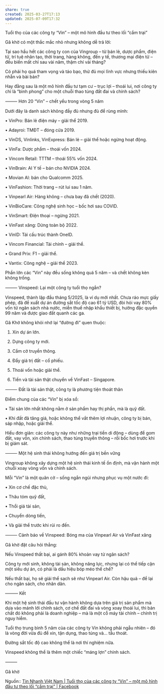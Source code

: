 ```yaml
---
share: true
created: 2025-03-27T17:13
updated: 2025-07-09T17:32
---
```

Tuổi thọ của các công ty “Vin” – một mô hình đầu tư theo lối “cắm trại”

Gã khờ có một thắc mắc nhỏ nhưng không dễ trả lời:

Tại sao hầu hết các công ty con của Vingroup – từ bán lẻ, dược phẩm, điện tử, trí tuệ nhân tạo, thời trang, hàng không, đến y tế, thương mại điện tử – đều biến mất chỉ sau vài năm, thậm chí vài tháng?

Có phải họ quá tham vọng và táo bạo, thử đủ mọi lĩnh vực nhưng thiếu kiên nhẫn và bài bản?

Hay đằng sau là một mô hình đầu tư tạm cư – trục lợi – thoái lui, nơi công ty chỉ là “bình phong” cho một chuỗi thao túng đất đai và chính sách?

⸻ Hơn 20 “Vin” – chết yểu trong vòng 5 năm

Dưới đây là danh sách không đầy đủ nhưng đủ để rùng mình:

• VinPro: Bán lẻ điện máy – giải thể 2019.

• Adayroi: TMĐT – đóng cửa 2019.

• VinDS, Vinlinks, VinExpress: Bán lẻ – giải thể hoặc ngừng hoạt động.

• VinFa: Dược phẩm – thoái vốn 2024.

• Vincom Retail: TTTM – thoái 55% vốn 2024.

• VinBrain: AI Y tế – bán cho NVIDIA 2024.

• Movian AI: bán cho Qualcomm 2025.

• VinFashion: Thời trang – rút lui sau 1 năm.

• Vinpearl Air: Hàng không – chưa bay đã chết (2020).

• VinBioCare: Công nghệ sinh học – bốc hơi sau COVID.

• VinSmart: Điện thoại – ngừng 2021.

• VinFast xăng: Dừng toàn bộ 2022.

• VinID: Tái cấu trúc thành OneID.

• Vincom Financial: Tài chính – giải thể.

• Grand Prix: F1 – giải thể.

• Vantix: Công nghệ – giải thể 2023.

Phần lớn các “Vin” này đều sống không quá 5 năm – và chết không kèn không trống.

⸻ Vinspeed: Lại một công ty tuổi thọ ngắn?

Vinspeed, thành lập đầu tháng 5/2025, là ví dụ mới nhất. Chưa ráo mực giấy phép, đã đề xuất dự án đường sắt tốc độ cao 61 tỷ USD, đòi hỏi vay 80% vốn từ ngân sách nhà nước, miễn thuế nhập khẩu thiết bị, hưởng đặc quyền 99 năm và được giao đất quanh các ga.

Gã Khờ không khỏi nhớ lại “đường đi” quen thuộc:

1. Xin dự án lớn.

2. Dựng công ty mới.

3. Cắm cờ truyền thông.

4. Đẩy giá trị đất – cổ phiếu.

5. Thoái vốn hoặc giải thể.

6. Tiền và tài sản thật chuyển về VinFast – Singapore.

⸻ Đất là tài sản thật, công ty là phương tiện thoát thân

Điểm chung của các “Vin” bị xóa sổ:

• Tài sản lớn nhất không nằm ở sản phẩm hay thị phần, mà là quỹ đất.

• Khi đất đã tăng giá, hoặc không thể vắt thêm lợi nhuận, công ty bị bán, sáp nhập, hoặc giải thể.

Hiểu đơn giản: các công ty này như những trại tiền di động – dùng để gom đất, vay vốn, xin chính sách, thao túng truyền thông – rồi bốc hơi trước khi bị giám sát.

⸻ Một hệ sinh thái không hướng đến giá trị bền vững

Vingroup không xây dựng một hệ sinh thái kinh tế ổn định, mà vận hành một chuỗi xoay vòng vốn và chính sách.

Mỗi “Vin” là một quân cờ – sống ngắn ngủi nhưng phục vụ một nước đi:

• Xin cơ chế đặc thù,

• Thâu tóm quỹ đất,

• Thổi giá tài sản,

• Chuyển dòng tiền,

• Và giải thể trước khi rủi ro đến.

⸻ Cảnh báo về Vinspeed: Bóng ma của Vinpearl Air và VinFast xăng

Gã khờ đặt câu hỏi thẳng:

Nếu Vinspeed thất bại, ai gánh 80% khoản vay từ ngân sách?

Công ty mới sinh, không tài sản, không năng lực, nhưng lại có thể tiếp cận một siêu dự án, có phải là dấu hiệu bóp méo thể chế?

Nếu thất bại, họ sẽ giải thể sạch sẽ như Vinpearl Air. Còn hậu quả – để lại cho ngân sách, cho nhân dân.

——— Kết

Khi một hệ sinh thái đầu tư vận hành không dựa trên giá trị sản phẩm mà dựa vào mánh lới chính sách, cơ chế đất đai và vòng xoay thoái lui, thì bản chất đó không phải là doanh nghiệp – mà là một cỗ máy tài chính – chính trị nguy hiểm.

Tuổi thọ trung bình 5 năm của các công ty Vin không phải ngẫu nhiên – đó là vòng đời vừa đủ để xin, tận dụng, thao túng và… tẩu thoát.

Đường sắt tốc độ cao không thể là nơi thí nghiệm nữa.

Vinspeed không thể là thêm một chiếc “máng lợn” chính sách.

⸻

Gã khờ

Nguồn:: [Tin Nhanh Việt Nam \| Tuổi thọ của các công ty “Vin” – một mô hình đầu tư theo lối “cắm trại” \| Facebook](https://www.facebook.com/groups/1224434588399628/posts/1882799815896432/)
